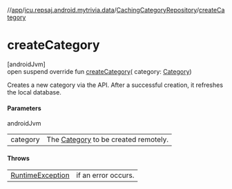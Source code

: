 //[app](../../../index.md)/[icu.repsaj.android.mytrivia.data](../index.md)/[CachingCategoryRepository](index.md)/[createCategory](create-category.md)

# createCategory

[androidJvm]\
open suspend override fun [createCategory](create-category.md)(
category: [Category](../../icu.repsaj.android.mytrivia.model/-category/index.md))

Creates a new category via the API. After a successful creation, it refreshes the local database.

#### Parameters

androidJvm

|          |                                                                                                    |
|----------|----------------------------------------------------------------------------------------------------|
| category | The [Category](../../icu.repsaj.android.mytrivia.model/-category/index.md) to be created remotely. |

#### Throws

|                                                                                                       |                     |
|-------------------------------------------------------------------------------------------------------|---------------------|
| [RuntimeException](https://kotlinlang.org/api/latest/jvm/stdlib/kotlin/-runtime-exception/index.html) | if an error occurs. |
